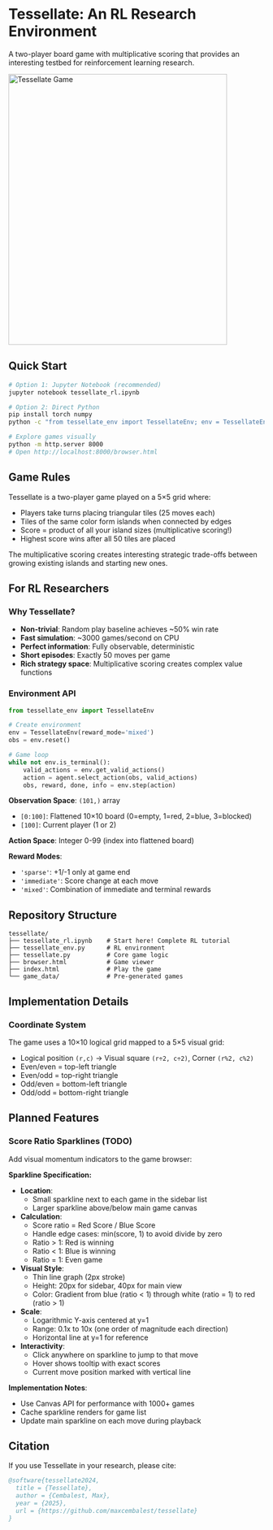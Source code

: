 # Tessellate: An RL Research Environment

A two-player board game with multiplicative scoring that provides an interesting testbed for reinforcement learning research.

<img width="430" height="533" alt="Tessellate Game" src="https://github.com/user-attachments/assets/e1099218-2efc-4d6b-9dc3-114493b3c8f8" />



## Quick Start

```bash
# Option 1: Jupyter Notebook (recommended)
jupyter notebook tessellate_rl.ipynb

# Option 2: Direct Python
pip install torch numpy
python -c "from tessellate_env import TessellateEnv; env = TessellateEnv(); print(env.reset().shape)"

# Explore games visually
python -m http.server 8000
# Open http://localhost:8000/browser.html
```

## Game Rules

Tessellate is a two-player game played on a 5×5 grid where:
- Players take turns placing triangular tiles (25 moves each)
- Tiles of the same color form islands when connected by edges
- Score = product of all your island sizes (multiplicative scoring!)
- Highest score wins after all 50 tiles are placed

The multiplicative scoring creates interesting strategic trade-offs between growing existing islands and starting new ones.

## For RL Researchers

### Why Tessellate?

- **Non-trivial**: Random play baseline achieves ~50% win rate
- **Fast simulation**: ~3000 games/second on CPU
- **Perfect information**: Fully observable, deterministic
- **Short episodes**: Exactly 50 moves per game
- **Rich strategy space**: Multiplicative scoring creates complex value functions

### Environment API

```python
from tessellate_env import TessellateEnv

# Create environment
env = TessellateEnv(reward_mode='mixed')
obs = env.reset()

# Game loop
while not env.is_terminal():
    valid_actions = env.get_valid_actions()
    action = agent.select_action(obs, valid_actions)
    obs, reward, done, info = env.step(action)
```

**Observation Space**: `(101,)` array
- `[0:100]`: Flattened 10×10 board (0=empty, 1=red, 2=blue, 3=blocked)
- `[100]`: Current player (1 or 2)

**Action Space**: Integer 0-99 (index into flattened board)

**Reward Modes**:
- `'sparse'`: +1/-1 only at game end
- `'immediate'`: Score change at each move
- `'mixed'`: Combination of immediate and terminal rewards

## Repository Structure

```
tessellate/
├── tessellate_rl.ipynb    # Start here! Complete RL tutorial
├── tessellate_env.py      # RL environment
├── tessellate.py          # Core game logic  
├── browser.html           # Game viewer
├── index.html             # Play the game
└── game_data/             # Pre-generated games
```

## Implementation Details

### Coordinate System

The game uses a 10×10 logical grid mapped to a 5×5 visual grid:
- Logical position `(r,c)` → Visual square `(r÷2, c÷2)`, Corner `(r%2, c%2)`
- Even/even = top-left triangle
- Even/odd = top-right triangle
- Odd/even = bottom-left triangle
- Odd/odd = bottom-right triangle


## Planned Features

### Score Ratio Sparklines (TODO)

Add visual momentum indicators to the game browser:

**Sparkline Specification:**
- **Location**: 
  - Small sparkline next to each game in the sidebar list
  - Larger sparkline above/below main game canvas
- **Calculation**: 
  - Score ratio = Red Score / Blue Score
  - Handle edge cases: min(score, 1) to avoid divide by zero
  - Ratio > 1: Red is winning
  - Ratio < 1: Blue is winning  
  - Ratio = 1: Even game
- **Visual Style**:
  - Thin line graph (2px stroke)
  - Height: 20px for sidebar, 40px for main view
  - Color: Gradient from blue (ratio < 1) through white (ratio = 1) to red (ratio > 1)
- **Scale**:
  - Logarithmic Y-axis centered at y=1
  - Range: 0.1x to 10x (one order of magnitude each direction)
  - Horizontal line at y=1 for reference
- **Interactivity**:
  - Click anywhere on sparkline to jump to that move
  - Hover shows tooltip with exact scores
  - Current move position marked with vertical line

**Implementation Notes**:
- Use Canvas API for performance with 1000+ games
- Cache sparkline renders for game list
- Update main sparkline on each move during playback

## Citation

If you use Tessellate in your research, please cite:
```bibtex
@software{tessellate2024,
  title = {Tessellate},
  author = {Cembalest, Max},
  year = {2025},
  url = {https://github.com/maxcembalest/tessellate}
}
```
